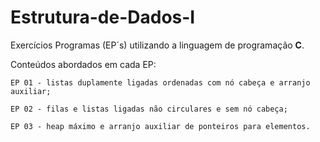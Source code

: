 # Estrutura-de-Dados-I
 Exercícios Programas (EP´s) utilizando a linguagem de programação **C**.

 Conteúdos abordados em cada EP:
 
    EP 01 - listas duplamente ligadas ordenadas com nó cabeça e arranjo auxiliar;

    EP 02 - filas e listas ligadas não circulares e sem nó cabeça;

    EP 03 - heap máximo e arranjo auxiliar de ponteiros para elementos.

